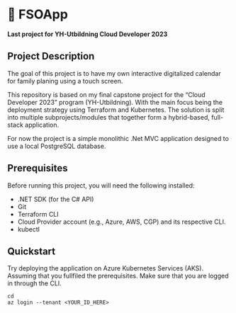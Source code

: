 # 🚀 FSOApp

**Last project for YH-Utbildning Cloud Developer 2023**


## Project Description

The goal of this project is to have my own interactive digitalized calendar for family planing using a touch screen.

This repository is based on my final capstone project for the “Cloud Developer 2023” program (YH-Utbildning). With the main focus being the deployment strategy using Terraform and Kubernetes. The solution is split into multiple subprojects/modules that together form a hybrid-based, full-stack application.  

For now the project is a simple monolithic .Net MVC application designed to use a local PostgreSQL database.

## Prerequisites
Before running this project, you will need the following installed:

  - .NET SDK (for the C# API)
  - Git
  - Terraform CLI
  - Cloud Provider account (e.g., Azure, AWS, CGP) and its respective CLI. 
  - kubectl 

## Quickstart 

Try deploying the application on Azure Kubernetes Services (AKS). Assuming that you fullfiled the prerequisites. Make sure that you are logged in through the CLI. 

  ```
  cd 
  az login --tenant <YOUR_ID_HERE>
  ```
